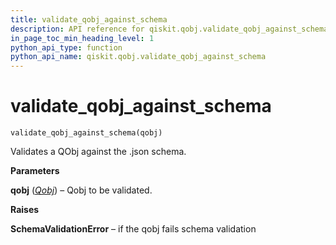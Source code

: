 ```yaml
---
title: validate_qobj_against_schema
description: API reference for qiskit.qobj.validate_qobj_against_schema
in_page_toc_min_heading_level: 1
python_api_type: function
python_api_name: qiskit.qobj.validate_qobj_against_schema
---
```


# validate\_qobj\_against\_schema

<span id="qiskit.qobj.validate_qobj_against_schema" />

`validate_qobj_against_schema(qobj)`

Validates a QObj against the .json schema.

**Parameters**

**qobj** ([*Qobj*](qiskit.qobj.Qobj "qiskit.qobj.Qobj")) – Qobj to be validated.

**Raises**

**SchemaValidationError** – if the qobj fails schema validation

